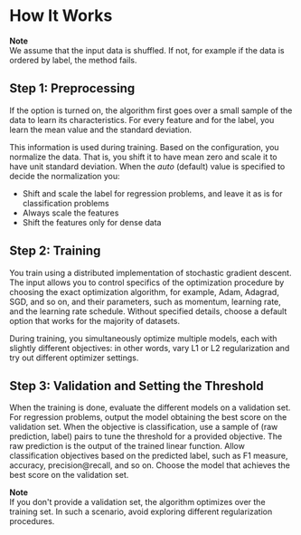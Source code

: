 # How It Works<a name="ll_how-it-works"></a>

**Note**  
We assume that the input data is shuffled\. If not, for example if the data is ordered by label, the method fails\. 

## Step 1: Preprocessing<a name="step1-preprocessing"></a>

If the option is turned on, the algorithm first goes over a small sample of the data to learn its characteristics\. For every feature and for the label, you learn the mean value and the standard deviation\. 

This information is used during training\. Based on the configuration, you normalize the data\. That is, you shift it to have mean zero and scale it to have unit standard deviation\. When the *auto* \(default\) value is specified to decide the normalization you: 
+ Shift and scale the label for regression problems, and leave it as is for classification problems
+ Always scale the features
+ Shift the features only for dense data

## Step 2: Training<a name="step2-training"></a>

You train using a distributed implementation of stochastic gradient descent\. The input allows you to control specifics of the optimization procedure by choosing the exact optimization algorithm, for example, Adam, Adagrad, SGD, and so on, and their parameters, such as momentum, learning rate, and the learning rate schedule\. Without specified details, choose a default option that works for the majority of datasets\. 

During training, you simultaneously optimize multiple models, each with slightly different objectives: in other words, vary L1 or L2 regularization and try out different optimizer settings\. 

## Step 3: Validation and Setting the Threshold<a name="step3-validation"></a>

When the training is done, evaluate the different models on a validation set\. For regression problems, output the model obtaining the best score on the validation set\. When the objective is classification, use a sample of \(raw prediction, label\) pairs to tune the threshold for a provided objective\. The raw prediction is the output of the trained linear function\. Allow classification objectives based on the predicted label, such as F1 measure, accuracy, precision@recall, and so on\. Choose the model that achieves the best score on the validation set\. 

**Note**  
If you don't provide a validation set, the algorithm optimizes over the training set\. In such a scenario, avoid exploring different regularization procedures\. 